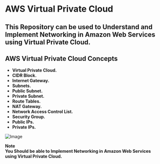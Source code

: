 
# AWS Virtual Private Cloud

## This Repository can be used to Understand and Implement Networking in Amazon Web Services using Virtual Private Cloud.

## AWS Virtual Private Cloud Concepts

- **Virtual Private Cloud.**
- **CIDR Block.**
- **Internet Gateway.**
- **Subnets.**
- **Public Subnet.**
- **Private Subnet.**
- **Route Tables.**
- **NAT Gateway.**
- **Network Access Control List.**
- **Security Group.**
- **Public IPs.**
- **Private IPs.**

![Image](https://github.com/user-attachments/assets/2e596ae3-e485-4069-a268-47261e2423a4)

**Note**<br>
**You Should be able to Implement Networking in Amazon Web Services using Virtual Private Cloud.**